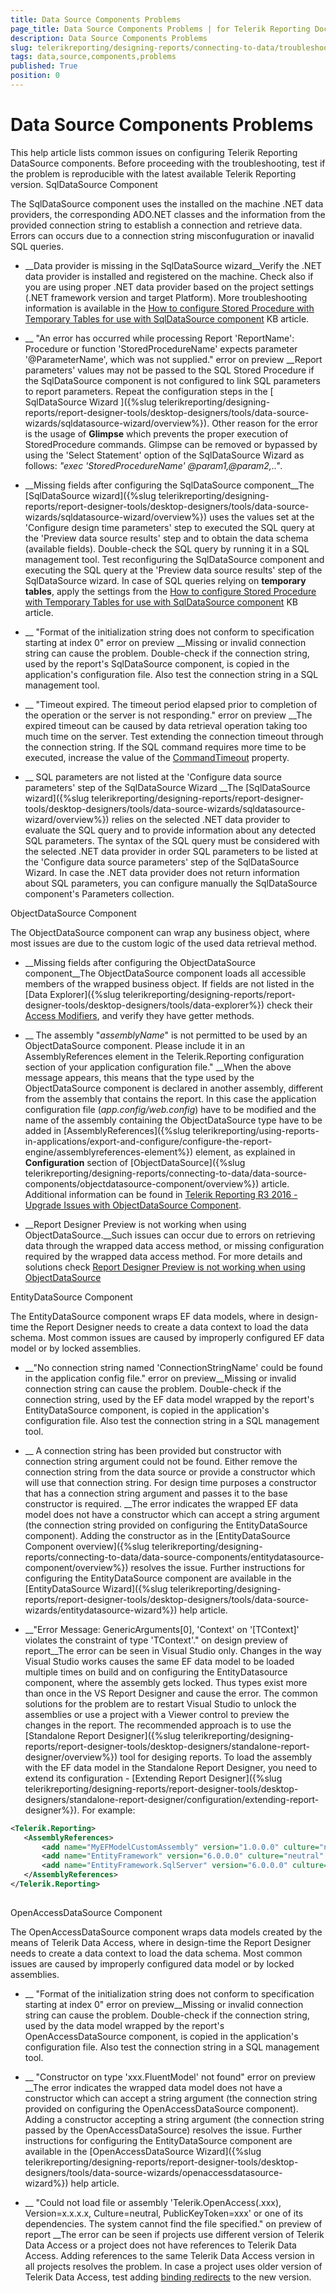 ```yaml
---
title: Data Source Components Problems
page_title: Data Source Components Problems | for Telerik Reporting Documentation
description: Data Source Components Problems
slug: telerikreporting/designing-reports/connecting-to-data/troubleshooting/data-source-components-problems
tags: data,source,components,problems
published: True
position: 0
---
```


# Data Source Components Problems



This help article lists common issues on configuring Telerik Reporting DataSource components.
        Before proceeding with the troubleshooting, test if the problem is reproducible with the latest
        available Telerik Reporting version.
      SqlDataSource Component

The SqlDataSource component uses the installed on the machine .NET data providers,
          the corresponding ADO.NET classes and the information from the provided connection string
          to establish a connection and retrieve data. Errors can occurs due to a connection string
          misconfuguration or inavalid SQL queries.
        

* __Data provider is missing in the SqlDataSource wizard__Verify the .NET data provider is installed and registered on the machine. Check also if you are using proper .NET data provider
              based on the project settings (.NET framework version and target Platform). More troubleshooting information is available in the [How to configure Stored Procedure with Temporary Tables for use with SqlDataSource component](http://www.telerik.com/support/kb/reporting/details/how-to-configure-stored-procedure-with-temporary-tables-for-use-with-sqldatasource-component) KB article.
            

* __
                "An error has occurred while processing Report 'ReportName': Procedure or function 'StoredProcedureName' expects parameter
                '@ParameterName', which was not supplied." error on preview
              __Report parameters' values may not be passed to the SQL Stored Procedure if the SqlDataSource component is not configured
              to link SQL parameters to report parameters. Repeat the configuration steps in the [
                SqlDataSource Wizard
              ]({%slug telerikreporting/designing-reports/report-designer-tools/desktop-designers/tools/data-source-wizards/sqldatasource-wizard/overview%}).
            Other reason for the error is the usage of __Glimpse__ which prevents the proper execution of StoredProcedure commands.
              Glimpse can be removed or bypassed by using the 'Select Statement' option of the SqlDataSource Wizard as follows:
              *"exec 'StoredProcedureName' @param1,@param2,.."*.
            

* __Missing fields after configuring the SqlDataSource component__The [SqlDataSource wizard]({%slug telerikreporting/designing-reports/report-designer-tools/desktop-designers/tools/data-source-wizards/sqldatasource-wizard/overview%}) uses the values set at the 'Configure design time parameters' step
              to executed the SQL query at the 'Preview data source results' step and to obtain the data schema (available fields).
              Double-check the SQL query by running it in a SQL management tool. Test reconfiguring the SqlDataSource component and executing the SQL query at the
              'Preview data source results' step of the SqlDataSource wizard.
              In case of SQL queries relying on __temporary tables__, apply the settings from the [How to configure Stored Procedure with Temporary Tables for use with SqlDataSource component](http://www.telerik.com/support/kb/reporting/details/how-to-configure-stored-procedure-with-temporary-tables-for-use-with-sqldatasource-component) KB article.
            

* __
                "Format of the initialization string does not conform to specification starting at index 0" error on preview
              __Missing or invalid connection string can cause the problem. Double-check if the connection string,
              used by the report's SqlDataSource component, is copied in the application's configuration file.
              Also test the connection string in a SQL management tool.
            

* __
                "Timeout expired. The timeout period elapsed prior to completion of the operation or the server is not responding."
                error on preview
              __The expired timeout can be caused by data retrieval operation taking too much time on the server. Test extending the connection
              timeout through the connection string. If the SQL command requires more time to be executed, increase the value of the
              [CommandTimeout](/reporting/api/Telerik.Reporting.SqlDataSource#collapsible-Telerik_Reporting_SqlDataSource_CommandTimeout) property.
            

* __
                SQL parameters are not listed at the 'Configure data source parameters' step of the SqlDataSource Wizard
              __The [SqlDataSource wizard]({%slug telerikreporting/designing-reports/report-designer-tools/desktop-designers/tools/data-source-wizards/sqldatasource-wizard/overview%}) relies on the selected .NET data provider
              to evaluate the SQL query and to provide information about any detected SQL parameters. The syntax of the SQL query must be
              considered with the selected .NET data provider in order SQL parameters to be listed at the 'Configure data source parameters'
              step of the SqlDataSource Wizard. In case the .NET data provider does not return information about SQL parameters, you can configure
              manually the SqlDataSource component's Parameters collection.
            

ObjectDataSource Component

The ObjectDataSource component can wrap any business object, where most issues are due to the custom
          logic of the used data retrieval method.
        

* __Missing fields after configuring the ObjectDataSource component__The ObjectDataSource component loads all accessible members of the wrapped business object.
              If fields are not listed in the [Data Explorer]({%slug telerikreporting/designing-reports/report-designer-tools/desktop-designers/tools/data-explorer%})
              check their [Access Modifiers](https://msdn.microsoft.com/en-us/library/ms173121.aspx), and verify they have getter methods.
            

* __
                The assembly "*assemblyName*" is not permitted to be used by an ObjectDataSource component.
                Please include it in an AssemblyReferences element in the Telerik.Reporting configuration section of your application configuration file."
              __When the above message appears, this means that the type used by the ObjectDataSource component is declared in another assembly,
              different from the assembly that contains the report. In this case the application configuration file (*app.config/web.config*)
              have to be modified and the name of the assembly containing the ObjectDataSource type have to be added in [AssemblyReferences]({%slug telerikreporting/using-reports-in-applications/export-and-configure/configure-the-report-engine/assemblyreferences-element%}) element,
              as explained in __Configuration__ section of [ObjectDataSource]({%slug telerikreporting/designing-reports/connecting-to-data/data-source-components/objectdatasource-component/overview%}) article.
            Additional information can be found in [Telerik Reporting R3 2016 - Upgrade Issues with ObjectDataSource Component](http://www.telerik.com/support/kb/reporting/details/telerik-reporting-r3-2016---upgrade-issues-with-objectdatasource-component).
            

* __Report Designer Preview is not working when using ObjectDataSource.__Such issues can occur due to errors on retrieving data through the wrapped data access method,
              or missing configuration required by the wrapped data access method. For more details and solutions check [Report Designer Preview is not working when using ObjectDataSource](http://www.telerik.com/support/kb/reporting/details/visual-studio-preview-is-not-working-when-using-objectdatasource)

EntityDataSource Component

The EntityDataSource component wraps EF data models, where in design-time the Report Designer needs to create a data context to load the data schema.
          Most common issues are caused by improperly configured EF data model or by locked assemblies.
        

* __"No connection string named 'ConnectionStringName' could be found in the application config file." error on preview__Missing or invalid connection string can cause the problem. Double-check if the connection string,
              used by the EF data model wrapped by the report's EntityDataSource component, is copied in the application's configuration file.
              Also test the connection string in a SQL management tool.
            

* __
                A connection string has been provided but constructor with connection string argument could not be found.
                Either remove the connection string from the data source or provide a constructor which will use that connection string.
                For design time purposes a constructor that has a connection string argument and passes it to the base constructor is required.
              __The error indicates the wrapped EF data model does not have a constructor which can accept a string argument
              (the connection string provided on configuring the EntityDataSource component). Adding the constructor as in the
              [EntityDataSource Component overview]({%slug telerikreporting/designing-reports/connecting-to-data/data-source-components/entitydatasource-component/overview%}) resolves the issue.
              Further instructions for configuring the EntityDataSource component are available in the
              [EntityDataSource Wizard]({%slug telerikreporting/designing-reports/report-designer-tools/desktop-designers/tools/data-source-wizards/entitydatasource-wizard%}) help article.
            

* __"Error Message: GenericArguments[0], 'Context' on '[TContext]' violates the constraint of type 'TContext'." on design preview of report__The error can be seen in Visual Studio only. Changes in the way Visual Studio works causes the same EF data model to be loaded multiple
              times on build and on configuring the EntityDatasource component, where the assembly gets locked.
              Thus types exist more than once in the VS Report Designer and cause the error.
            The common solutions for the problem are to restart Visual Studio to unlock the assemblies or use a project with a Viewer control
              to preview the changes in the report.
            The recommended approach is to use the [Standalone Report Designer]({%slug telerikreporting/designing-reports/report-designer-tools/desktop-designers/standalone-report-designer/overview%}) tool
              for desiging reports. To load the assembly with the EF data model in the Standalone Report Designer, you need to extend its
              configuration - [Extending Report Designer]({%slug telerikreporting/designing-reports/report-designer-tools/desktop-designers/standalone-report-designer/configuration/extending-report-designer%}). For example:
            

	
````XML
<Telerik.Reporting>
   <AssemblyReferences>
       <add name="MyEFModelCustomAssembly" version="1.0.0.0" culture="neutral" publicKeyToken="null" />
       <add name="EntityFramework" version="6.0.0.0" culture="neutral" publicKeyToken="..." />
       <add name="EntityFramework.SqlServer" version="6.0.0.0" culture="neutral" publicKeyToken="..." />
   </AssemblyReferences>
</Telerik.Reporting>
            
````



OpenAccessDataSource Component

The OpenAccessDataSource component wraps data models created by the means of Telerik Data Access,
          where in design-time the Report Designer needs to create a data context to load the data schema.
          Most common issues are caused by improperly configured data model or by locked assemblies.
        

* __ "Format of the initialization string does not conform to specification starting at index 0" error on preview__Missing or invalid connection string can cause the problem. Double-check if the connection string,
              used by the data model wrapped by the report's OpenAccessDataSource component, is copied in the application's configuration file.
              Also test the connection string in a SQL management tool.
            

* __
                "Constructor on type 'xxx.FluentModel' not found" error on preview
              __The error indicates the wrapped data model does not have a constructor which can accept a string argument
              (the connection string provided on configuring the OpenAccessDataSource component). Adding a constructor accepting a string argument
              (the connection string passed by the OpenAccessDataSource) resolves the issue.
              Further instructions for configuring the EntityDataSource component are available in the
              [OpenAccessDataSource Wizard]({%slug telerikreporting/designing-reports/report-designer-tools/desktop-designers/tools/data-source-wizards/openaccessdatasource-wizard%}) help article.
            

* __
                "Could not load file or assembly 'Telerik.OpenAccess(.xxx), Version=x.x.x.x, Culture=neutral, PublicKeyToken=xxx'
                or one of its dependencies. The system cannot find the file specified." on preview of report
              __The error can be seen if projects use different version of Telerik Data Access or a project does not have references to Telerik Data Access.
              Adding references to the same Telerik Data Access version in all projects resolves the problem. In case a project uses older version of
              Telerik Data Access, test adding [binding redirects](http://msdn.microsoft.com/en-us/library/7wd6ex19(v=vs.110).aspx) to the new version.
            
